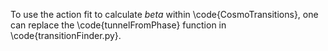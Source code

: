 To use the action fit to calculate $beta$ within \code{CosmoTransitions}, one can replace the \code{tunnelFromPhase} function in 
\code{transitionFinder.py}.

